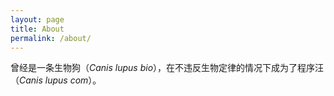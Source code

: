 ```yaml
---
layout: page
title: About
permalink: /about/
---
```


曾经是一条生物狗（*Canis lupus bio*），在不违反生物定律的情况下成为了程序汪（*Canis lupus com*）。
